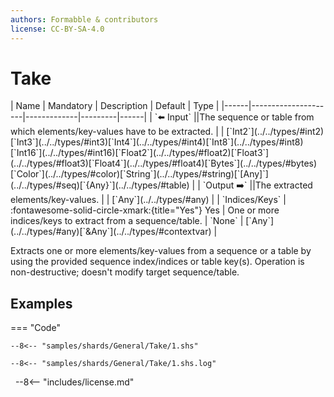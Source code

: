 ```yaml
---
authors: Formabble & contributors
license: CC-BY-SA-4.0
---
```



# Take

<div class="sh-parameters" markdown="1">
| Name | Mandatory | Description | Default | Type |
|------|---------------------|-------------|---------|------|
| `⬅️ Input` ||The sequence or table from which elements/key-values have to be extracted. | | [`Int2`](../../types/#int2)[`Int3`](../../types/#int3)[`Int4`](../../types/#int4)[`Int8`](../../types/#int8)[`Int16`](../../types/#int16)[`Float2`](../../types/#float2)[`Float3`](../../types/#float3)[`Float4`](../../types/#float4)[`Bytes`](../../types/#bytes)[`Color`](../../types/#color)[`String`](../../types/#string)[`[Any]`](../../types/#seq)[`{Any}`](../../types/#table) |
| `Output ➡️` ||The extracted elements/key-values. | | [`Any`](../../types/#any) |
| `Indices/Keys` | :fontawesome-solid-circle-xmark:{title="Yes"} Yes  | One or more indices/keys to extract from a sequence/table. | `None` | [`Any`](../../types/#any)[`&Any`](../../types/#contextvar) |

</div>

Extracts one or more elements/key-values from a sequence or a table by using the provided sequence index/indices or table key(s). Operation is non-destructive; doesn't modify target sequence/table.

## Examples

=== "Code"

  ```x86asm linenums="1"
  --8<-- "samples/shards/General/Take/1.shs"
  ```

  ```
  --8<-- "samples/shards/General/Take/1.shs.log"
  ```
&nbsp;
--8<-- "includes/license.md"


